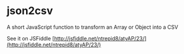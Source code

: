 json2csv
========

A short JavaScript function to transform an Array or Object into a CSV

See it on JSFiddle [http://jsfiddle.net/ntrepid8/atyAP/23/](http://jsfiddle.net/ntrepid8/atyAP/23/)
